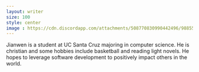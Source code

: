 ```yaml
---
layout: writer
size: 100
style: center
image : https://cdn.discordapp.com/attachments/508770830990442496/988553843950370826/PXL_20220601_215938031.jpg
---
```


Jianwen is a student at UC Santa Cruz majoring in computer science. He is christian and some hobbies include basketball and reading light novels. He hopes to leverage software development to positively impact others in the world. 
